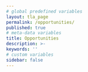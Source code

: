 ```yaml
---
# global predefined variables
layout: tla_page
permalink: /opportunities/
published: true
# meta-data variables
title: Opportunities
description: >-
keywords: ''
# custom variables
sidebar: false
---
```

